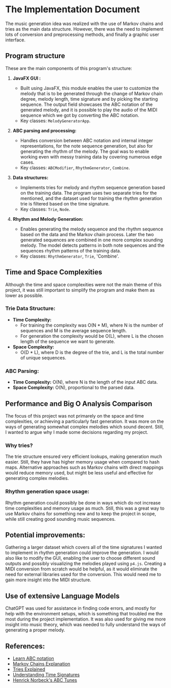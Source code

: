 # The Implementation Document

The music generation idea was realized with the use of Markov chains and tries as the main data structure. However, there was the need to implement lots of conversion and preprocessing methods, and finally a graphic user interface. 

## Program structure

These are the main components of this program's structure:

1. **JavaFX GUI :**
   - Built using JavaFX, this module enables the user to customize the melody that is to be generated through the change of Markov chain degree, melody length, time signature and by picking the starting sequence. The output field showcases the ABC notation of the generated melody, and it is possible to play the audio of the MIDI sequence which we got by converting the ABC notation.
   - Key classes: `MelodyGeneratorApp`.

2. **ABC parsing and processing:**
   - Handles conversion between ABC notation and internal integer representations, for the note sequence generation, but also for generating the rhythm of the melody. The goal was to enable working even with messy training data by covering numerous edge cases.
   - Key classes: `ABCModifier`, `RhythmGenerator`, `Combine`.

3. **Data structures:**
   - Implements tries for melody and rhythm sequence generation based on the training data. The program uses two separate tries for the mentioned, and the dataset used for training the rhythm generation trie is filtered based on the time signature.
   - Key classes: `Trie`, `Node`.

4. **Rhythm and Melody Generation:**
   - Enables generating the melody sequence and the rhythm sequence based on the data and the Markov chain process. Later the two generated sequences are combined in one more complex sounding melody. The model detects patterns in both note sequences and the sequences rhythm patterns of the training data.
   - Key classes: `RhythmGenerator`, `Trie`, 'Combine'.


## Time and Space Complexities
Although the time and space complexities were not the main theme of this project, it was still important to simplify the program and make them as lower as possible.

### Trie Data Structure:
- **Time Complexity:**
  - For training the complexity was O(N * M), where N is the number of sequences and M is the average sequence length.
  - For generation the complexity would be O(L), where L is the chosen length of the sequence we want to generate.
- **Space Complexity:**
  - O(D * L), where D is the degree of the trie, and L is the total number of unique sequences.

### ABC Parsing:
- **Time Complexity:** O(N), where N is the length of the input ABC data.
- **Space Complexity:** O(N), proportional to the parsed data.


## Performance and Big O Analysis Comparison
The focus of this project was not primarely on the space and time complexities, or achieving a particularly fast generation. It was more on the ways of generating somewhat complex melodies which sound decent. Still, I wanted to argue why I made some decisions regarding my project. 

### Why tries?
The trie structure ensured very efficient lookups, making generation much easier. Still, they have has higher memory usage when compared to hash maps.
Alternative approaches such as Markov chains with direct mappings would reduce memory used, but might be less useful and effective for generating complex melodies.

### Rhythm generation space usage:
Rhythm generation could possibly be done in ways which do not increase time complexities and memory usage as much.
Still, this was a great way to use Markov chains for something new and to keep the project in scope, while still creating good sounding music sequences.

## Potential improvements:
Gathering a larger dataset which covers all of the time signatures I wanted to implement in rhythm generation could improve the generation. I would also like to modify the GUI, enabling the user to choose different sound outputs and possibly visualizing the melodies played using `p4.js`. Creating a MIDI conversion from scratch would be helpful, as it would eliminate the need for external libraries used for the conversion. This would need me to gain more insight into the MIDI structure.


## Use of extensive Language Models
ChatGPT was used for assistance in finding code errors, and mostly for help with the environment setups, which is something that troubled me the most during the project implementation. It was also used for giving me more insight into music theory, which was needed to fully understand the ways of generating a proper melody.


## References:

   - [Learn ABC notation](https://abcnotation.com/learn)
   - [Markov Chains Explanation](https://builtin.com/machine-learning/markov-chain)
   - [Tries Explained](https://www.geeksforgeeks.org/introduction-to-trie-data-structure-and-algorithm-tutorials/)
   - [Understanding Time Signatures](https://www.skoove.com/blog/time-signatures-explained/)
   - [Henrick Norbeck's ABC Tunes](https://www.norbeck.nu/abc/index2.asp?cat=m)
     
